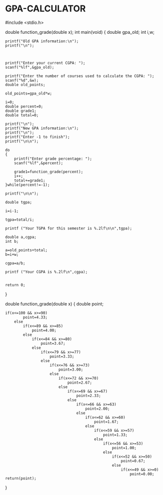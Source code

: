 # GPA-CALCULATOR

#include <stdio.h>

double function_grade(double x);
int main(void)
{
	double gpa_old;
	int i,w;
	
	printf("Old GPA information:\n");
	printf("\n");
	
	
	
	printf("Enter your current CGPA: ");
	scanf("%lf",&gpa_old);
	
	printf("Enter the number of courses used to calculate the CGPA: ");
	scanf("%d",&w);
	double old_points;
	
	old_points=gpa_old*w;
	
	i=0;
	double percent=0;
	double grade1;
	double total=0;
	
	printf("\n");
	printf("New GPA information:\n");
	printf("\n");
	printf("Enter -1 to finish");
	printf("\n\n");
	
	do
	{
		printf("Enter grade percentage: ");
		scanf("%lf",&percent);
		
		grade1=function_grade(percent);
		i++;
		total+=grade1;	
	}while(percent!=-1);
	
	printf("\n\n");
	
	double tgpa;
	
	i=i-1;
	
	tgpa=total/i;
	
	printf ("Your TGPA for this semester is %.2lf\n\n",tgpa);
	
	double a,cgpa;
	int b;
	
	a=old_points+total;
	b=i+w;
	
	cgpa=a/b;
	
	printf ("Your CGPA is %.2lf\n",cgpa);
	
	
	return 0;
}

double function_grade(double x)
{
	double point;
	
	if(x<=100 && x>=90)
			point=4.33;
		else
			if(x<=89 && x>=85)
				point=4.00;
			else
				if(x<=84 && x>=80)
					point=3.67;
				else
					if(x<=79 && x>=77)
						point=3.33;
					else
						if(x<=76 && x>=73)
							point=3.00;
						else
							if(x<=72 && x>=70)
								point=2.67;
							else
								if(x<=69 && x>=67)
									point=2.33;
								else
									if(x<=66 && x>=63)
										point=2.00;
									else
										if(x<=62 && x>=60)
											point=1.67;
										else
											if(x<=59 && x>=57)
												point=1.33;
											else
												if(x<=56 && x>=53)
													point=1.00;
												else
													if(x<=52 && x>=50)
														point=0.67;
													else
														if(x<=49 && x>=0)
															point=0.00;
	return(point);
}

	
	
	

